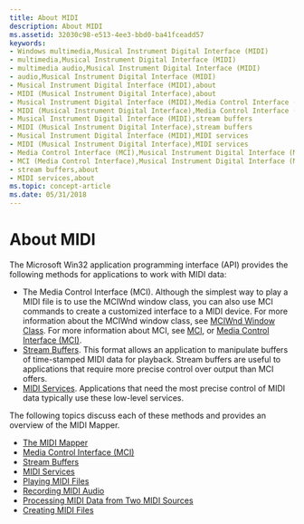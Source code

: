 ```yaml
---
title: About MIDI
description: About MIDI
ms.assetid: 32030c98-e513-4ee3-bbd0-ba41fceadd57
keywords:
- Windows multimedia,Musical Instrument Digital Interface (MIDI)
- multimedia,Musical Instrument Digital Interface (MIDI)
- multimedia audio,Musical Instrument Digital Interface (MIDI)
- audio,Musical Instrument Digital Interface (MIDI)
- Musical Instrument Digital Interface (MIDI),about
- MIDI (Musical Instrument Digital Interface),about
- Musical Instrument Digital Interface (MIDI),Media Control Interface (MCI)
- MIDI (Musical Instrument Digital Interface),Media Control Interface (MCI)
- Musical Instrument Digital Interface (MIDI),stream buffers
- MIDI (Musical Instrument Digital Interface),stream buffers
- Musical Instrument Digital Interface (MIDI),MIDI services
- MIDI (Musical Instrument Digital Interface),MIDI services
- Media Control Interface (MCI),Musical Instrument Digital Interface (MIDI)
- MCI (Media Control Interface),Musical Instrument Digital Interface (MIDI)
- stream buffers,about
- MIDI services,about
ms.topic: concept-article
ms.date: 05/31/2018
---
```


# About MIDI

The Microsoft Win32 application programming interface (API) provides the following methods for applications to work with MIDI data:

-   The Media Control Interface (MCI). Although the simplest way to play a MIDI file is to use the MCIWnd window class, you can also use MCI commands to create a customized interface to a MIDI device. For more information about the MCIWnd window class, see [MCIWnd Window Class](mciwnd-window-class.md). For more information about MCI, see [MCI](mci.md), or [Media Control Interface (MCI)](media-control-interface--mci.md).
-   [Stream Buffers](stream-buffers.md). This format allows an application to manipulate buffers of time-stamped MIDI data for playback. Stream buffers are useful to applications that require more precise control over output than MCI offers.
-   [MIDI Services](midi-services.md). Applications that need the most precise control of MIDI data typically use these low-level services.

The following topics discuss each of these methods and provides an overview of the MIDI Mapper.

-   [The MIDI Mapper](the-midi-mapper.md)
-   [Media Control Interface (MCI)](media-control-interface--mci.md)
-   [Stream Buffers](stream-buffers.md)
-   [MIDI Services](midi-services.md)
-   [Playing MIDI Files](playing-midi-files.md)
-   [Recording MIDI Audio](recording-midi-audio.md)
-   [Processing MIDI Data from Two MIDI Sources](processing-midi-data-from-two-midi-sources.md)
-   [Creating MIDI Files](creating-midi-files.md)

 

 




